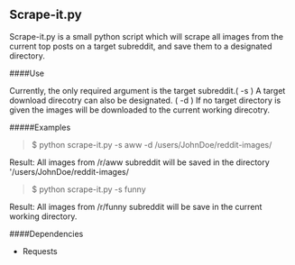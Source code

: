 Scrape-it.py
-----------

Scrape-it.py is a small python script which will scrape all images from the current top posts on a target subreddit, and save them to a designated directory.

####Use



Currently, the only required argument is the target subreddit.( -s )   A target download direcotry can also be designated. ( -d ) If no target directory is given the images will be downloaded to the current working direcotry.  

#####Examples

>$ python scrape-it.py -s aww -d /users/JohnDoe/reddit-images/

Result: All images from /r/aww subreddit will be saved in the directory '/users/JohnDoe/reddit-images/

>$ python scrape-it.py -s funny

Result:  All images from /r/funny subreddit will be save in the current working directory.


####Dependencies

* Requests

